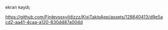ekran kaydı;


https://github.com/Firdevsssyildizzz/KisiTakipApp/assets/128640413/d9e5acd2-aa41-4caa-a120-830d487a004d

